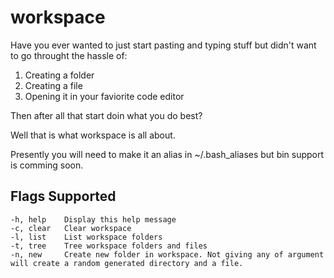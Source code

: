 # workspace
Have you ever wanted to just start pasting and typing stuff but didn't want to go throught the hassle of:
1. Creating a folder
2. Creating a file
3. Opening it in your faviorite code editor

Then after all that start doin what you do best?

Well that is what workspace is all about.

Presently you will need to make it an alias in ~/.bash_aliases but bin support is comming soon.

## Flags Supported
```
-h, help	Display this help message
-c, clear	Clear workspace
-l, list	List workspace folders
-t, tree	Tree workspace folders and files
-n, new     Create new folder in workspace. Not giving any of argument will create a random generated directory and a file. 
```